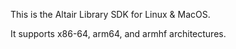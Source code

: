 This is the Altair Library SDK for Linux & MacOS.

It supports x86-64, arm64, and armhf architectures.
